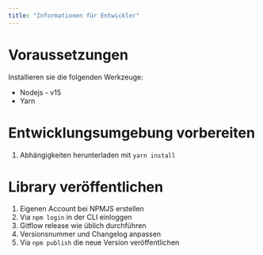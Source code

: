 ```yaml
---
title: "Informationen für Entwickler"
---
```


# Voraussetzungen

Installieren sie die folgenden Werkzeuge:

* Nodejs - v15
* Yarn

# Entwicklungsumgebung vorbereiten

1) Abhängigkeiten herunterladen mit `yarn install`

# Library veröffentlichen

1) Eigenen Account bei NPMJS erstellen
2) Via `npm login` in der CLI einloggen
3) Gitflow release wie üblich durchführen
4) Versionsnummer und Changelog anpassen 
5) Via `npm publish` die neue Version veröffentlichen

